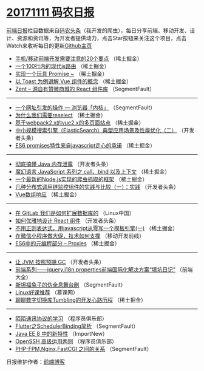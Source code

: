 # [20171111 码农日报](http://hao.caibaojian.com/date/2017/11/11)

[前端日报](http://caibaojian.com/c/news)栏目数据来自[码农头条](http://hao.caibaojian.com/)（我开发的爬虫），每日分享前端、移动开发、设计、资源和资讯等，为开发者提供动力，点击Star按钮来关注这个项目，点击Watch来收听每日的更新[Github主页](https://github.com/kujian/frontendDaily)
* [手机/移动前端开发需要注意的20个要点](http://hao.caibaojian.com/56132.html) （稀土掘金）
* [一个100行内的现代js路由](http://hao.caibaojian.com/56126.html) （稀土掘金）
* [实现一个玩具 Promise ~](http://hao.caibaojian.com/56117.html) （稀土掘金）
* [以 Toast 为例讲解 Vue 组件的概念](http://hao.caibaojian.com/56131.html) （稀土掘金）
* [Zent &#8211; 源自有赞微商城的 React 组件库](http://hao.caibaojian.com/56111.html) （SegmentFault）

***
* [一个网址引发的操作 &#8212; 浏览器「内核」](http://hao.caibaojian.com/56112.html) （SegmentFault）
* [为什么我们需要reselect](http://hao.caibaojian.com/56123.html) （稀土掘金）
* [基于webpack2.x的vue2.x的多页面站点](http://hao.caibaojian.com/56134.html) （稀土掘金）
* [中小规模搜索引擎（ElasticSearch）典型应用场景及性能优化（二）](http://hao.caibaojian.com/56155.html) （开发者头条）
* [ES6 promises特性来自javascript走心的承诺](http://hao.caibaojian.com/56125.html) （稀土掘金）

***
* [彻底搞懂 Java 内存泄露](http://hao.caibaojian.com/56156.html) （开发者头条）
* [魔幻语言 JavaScript 系列之 call、bind 以及上下文](http://hao.caibaojian.com/56127.html) （稀土掘金）
* [一个最新的Node.js实现的爬虫抓取的框架](http://hao.caibaojian.com/56119.html) （稀土掘金）
* [几种分布式调用链监控组件的实践与比较（一）：实践](http://hao.caibaojian.com/56162.html) （开发者头条）
* [Vue数组响应](http://hao.caibaojian.com/56121.html) （稀土掘金）

***
* [在 GitLab 我们是如何扩展数据库的](http://hao.caibaojian.com/56184.html) （Linux中国）
* [如何优雅地设计 React 组件](http://hao.caibaojian.com/56163.html) （开发者头条）
* [不用正则表达式，用javascript从零写一个模板引擎(一)](http://hao.caibaojian.com/56122.html) （稀土掘金）
* [在微信小程序做大促，技术如何支撑](http://hao.caibaojian.com/56185.html) （移动开发前线）
* [ES6中的元编程部分 &#8211; Proxies](http://hao.caibaojian.com/56133.html) （稀土掘金）

***
* [让 JVM 按照预期 GC](http://hao.caibaojian.com/56164.html) （开发者头条）
* [前端系列——jquery.i18n.properties前端国际化解决方案“填坑日记”](http://hao.caibaojian.com/56186.html) （前端大全）
* [斯坦福兔子的伪全息舞台剧](http://hao.caibaojian.com/56113.html) （SegmentFault）
* [Linux好课推荐](http://hao.caibaojian.com/56176.html) （慕课网）
* [聊聊数字切换库Tumbling的开发心路历程](http://hao.caibaojian.com/56124.html) （稀土掘金）

***
* [陌陌通讯协议的学习](http://hao.caibaojian.com/56187.html) （程序员俱乐部）
* [Flutter之SchedulerBinding简析](http://hao.caibaojian.com/56114.html) （SegmentFault）
* [Java EE 8 中的新特性](http://hao.caibaojian.com/56177.html) （ImportNew）
* [OpenSSH 高级运用两则](http://hao.caibaojian.com/56188.html) （程序员俱乐部）
* [PHP-FPM,Nginx,FastCGI 之间的关系](http://hao.caibaojian.com/56115.html) （SegmentFault）

日报维护作者：[前端博客](http://caibaojian.com/) 